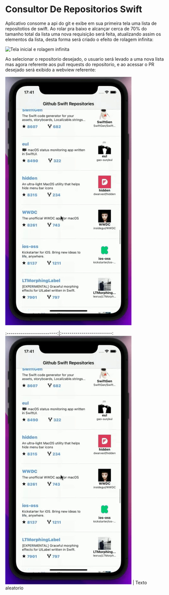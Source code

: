 # Consultor De Repositorios Swift


Aplicativo consome a api do git e exibe em sua primeira tela uma lista de repositotios de swift. Ao rolar pra baixo e alcançar cerca de 70% do tamanho total da lista uma nova requisição será feita, atualizando assim os elementos da lista, desta forma será criado o efeito de rolagem infinita:


![Tela inicial e rolagem infinita](https://github.com/Hellyson206/ConsultorDeRepositoriosGithub/blob/master/Assets/gif1.gif) 


Ao selecionar o repositorio desejado, o usuario será levado a uma nova lista mas agora referente aos pull requests do repositorio, e ao acessar o PR desejado será exibido a webview referente:


![Segunda tela com pull requests](https://github.com/Hellyson206/ConsultorDeRepositoriosGithub/blob/master/Assets/gif2.gif)

:-------------------------:|:-------------------------:
![Segunda tela com pull requests](https://github.com/Hellyson206/ConsultorDeRepositoriosGithub/blob/master/Assets/gif2.gif)  |  Texto aleatorio


